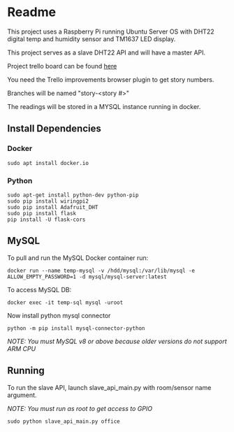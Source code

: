 # Readme

This project uses a Raspberry Pi running Ubuntu Server OS 
with DHT22 digital temp and humidity sensor and TM1637 LED display.

This project serves as a slave DHT22 API and will have a master API.

Project trello board can be found [here](https://trello.com/b/IbhfP8vr/py-temp)

You need the Trello improvements browser plugin to get story numbers.

Branches will be named "story-<story #>"

The readings will be stored in a MYSQL instance running in docker.

## Install Dependencies

### Docker

```$xslt
sudo apt install docker.io
```

### Python 

```$xslt
sudo apt-get install python-dev python-pip
sudo pip install wiringpi2
sudo pip install Adafruit_DHT
sudo pip install flask
pip install -U flask-cors
```

## MySQL

To pull and run the MySQL Docker container run:

```$xslt
docker run --name temp-mysql -v /hdd/mysql:/var/lib/mysql -e ALLOW_EMPTY_PASSWORD=1 -d mysql/mysql-server:latest
```

To access MySQL DB: 

```$xslt
docker exec -it temp-sql mysql -uroot
```

Now install python mysql connector

```$xslt
python -m pip install mysql-connector-python 
```

_*NOTE: You must MySQL v8 or above because older versions do not support ARM CPU*_

## Running

To run the slave API, launch slave_api_main.py with room/sensor name argument.

_*NOTE: You must run as root to get access to GPIO*_

```$xslt
sudo python slave_api_main.py office
```

